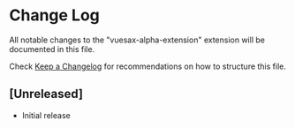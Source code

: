 # Change Log

All notable changes to the "vuesax-alpha-extension" extension will be documented in this file.

Check [Keep a Changelog](http://keepachangelog.com/) for recommendations on how to structure this file.

## [Unreleased]

- Initial release